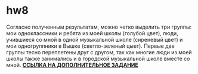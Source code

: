 # hw8
Согласно полученным результатам, можно четко выделить три группы: мои одноклассники и ребята из моей школы (голубой цвет), люди, учившиеся со мной в одной музыкальной школе (сиреневый цвет) и мои одногруппники в Вышке (светло-зеленый цыет). Первые две группы тесно переплетены друг с другом, так как многие люди из моей школы также занимались и в городской музыкальной школе вместе со мной.
[**ССЫЛКА НА ДОПОЛНИТЕЛЬНОЕ ЗАДАНИЕ**](https://ekaterinasmirnova1712.github.io/hw8/)
